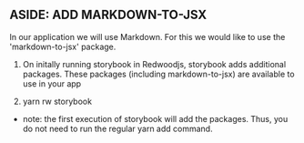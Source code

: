 ## ASIDE: ADD MARKDOWN-TO-JSX

In our application we will use Markdown. For this we would like to use the 'markdown-to-jsx' package.

1. <p className="aside">On initally running storybook in Redwoodjs, storybook adds additional packages. These packages (including markdown-to-jsx) are available to use in your app</p>

2. yarn rw storybook

- note: the first execution of storybook will add the packages. Thus, you do not need to run the regular yarn add command.
